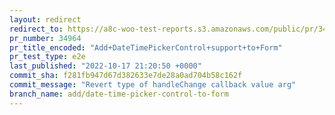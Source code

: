 ```yaml
---
layout: redirect
redirect_to: https://a8c-woo-test-reports.s3.amazonaws.com/public/pr/34964/e2e/index.html
pr_number: 34964
pr_title_encoded: "Add+DateTimePickerControl+support+to+Form"
pr_test_type: e2e
last_published: "2022-10-17 21:20:50 +0000"
commit_sha: f281fb947d67d382633e7de28a0ad704b58c162f
commit_message: "Revert type of handleChange callback value arg"
branch_name: add/date-time-picker-control-to-form
---
```

